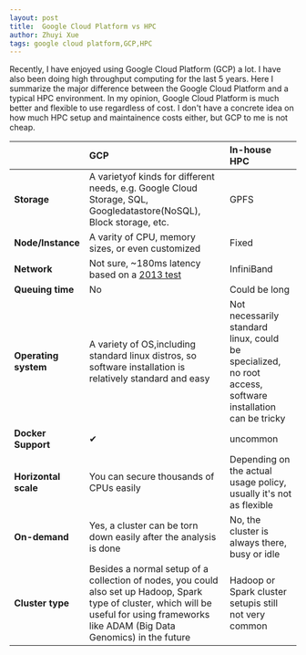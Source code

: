 ```yaml
---
layout: post
title:  Google Cloud Platform vs HPC
author: Zhuyi Xue
tags: google cloud platform,GCP,HPC
---
```


Recently, I have enjoyed using Google Cloud Platform (GCP) a lot. I have also
been doing high throughput computing for the last 5 years. Here I summarize the
major difference between the Google Cloud Platform and a typical HPC
environment. In my opinion, Google Cloud Platform is much better and flexible
to use regardless of cost. I don't have a concrete idea on how much HPC setup
and maintainence costs either, but GCP to me is not cheap.

| |GCP| In-house HPC |
|:-|:-----|:--------------|
|**Storage**| A varietyof kinds for different needs, e.g. Google Cloud Storage, SQL, Googledatastore(NoSQL), Block storage, etc.|GPFS|
|**Node/Instance**|	A varity of CPU, memory sizes, or even customized|Fixed|
|**Network**|Not sure, ~180ms latency based on a [2013 test](https://blog.rescale.com/mpi-latency-on-google-compute-engine/)|InfiniBand|
|**Queuing time**| No|Could be long|
|**Operating system**| A variety of OS,including standard linux distros, so software installation is relatively standard and easy|Not necessarily standard linux, could be specialized, no root access, software installation can be tricky|
|**Docker Support**|✔|uncommon|
|**Horizontal scale**|You can secure thousands of CPUs easily| Depending on the actual usage policy, usually it's not as flexible|
|**On-demand**|Yes, a cluster can be torn down easily after the analysis is done| No, the cluster is always there, busy or idle|
|**Cluster type**|Besides a normal setup of a collection of nodes, you could also set up Hadoop, Spark type of cluster, which will be useful for using frameworks like ADAM (Big Data Genomics) in the future |Hadoop or Spark cluster setupis still not very common|
